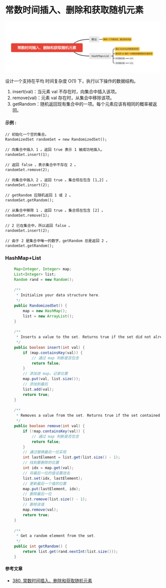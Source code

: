 常数时间插入、删除和获取随机元素
==========================

![image_RandomizedSet](../images/lc-hashtable/image_RandomizedSet.png)

设计一个支持在平均 时间复杂度 O(1) 下，执行以下操作的数据结构。

  1. insert(val)：当元素 val 不存在时，向集合中插入该项。
  1. remove(val)：元素 val 存在时，从集合中移除该项。
  1. getRandom：随机返回现有集合中的一项。每个元素应该有相同的概率被返回。

#### 示例 :
```
// 初始化一个空的集合。
RandomizedSet randomSet = new RandomizedSet();

// 向集合中插入 1 。返回 true 表示 1 被成功地插入。
randomSet.insert(1);

// 返回 false ，表示集合中不存在 2 。
randomSet.remove(2);

// 向集合中插入 2 。返回 true 。集合现在包含 [1,2] 。
randomSet.insert(2);

// getRandom 应随机返回 1 或 2 。
randomSet.getRandom();

// 从集合中移除 1 ，返回 true 。集合现在包含 [2] 。
randomSet.remove(1);

// 2 已在集合中，所以返回 false 。
randomSet.insert(2);

// 由于 2 是集合中唯一的数字，getRandom 总是返回 2 。
randomSet.getRandom();
```

### HashMap+List

```java
    Map<Integer, Integer> map;
    List<Integer> list;
    Random rand = new Random();

    /**
     * Initialize your data structure here.
     */
    public RandomizedSet() {
        map = new HashMap();
        list = new ArrayList();
    }

    /**
     * Inserts a value to the set. Returns true if the set did not already contain the specified element.
     */
    public boolean insert(int val) {
        if (map.containsKey(val)) {
            // 通过 map 判断是否包含
            return false;
        }
        // 添加进 map，记录位置
        map.put(val, list.size());
        // 添加到最后
        list.add(val);
        return true;
    }

    /**
     * Removes a value from the set. Returns true if the set contained the specified element.
     */
    public boolean remove(int val) {
        if (!map.containsKey(val)) {
            // 通过 map 判断是否包含
            return false;
        }
        // 通过替换最后一位实现
        int lastElement = list.get(list.size() - 1);
        // 找到要删除的位置
        int idx = map.get(val);
        // 将最后一位的值设置进去
        list.set(idx, lastElement);
        // 更新最后一个值的位置
        map.put(lastElement, idx);
        // 删除最后一位
        list.remove(list.size() - 1);
        // 删除该值
        map.remove(val);
        return true;
    }

    /**
     * Get a random element from the set.
     */
    public int getRandom() {
        return list.get(rand.nextInt(list.size()));
    }
```

#### 参考文章
- [380. 常数时间插入、删除和获取随机元素](https://leetcode-cn.com/problems/insert-delete-getrandom-o1/)


